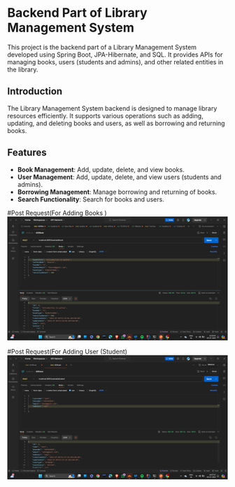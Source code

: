 # Backend Part of Library Management System

This project is the backend part of a Library Management System developed using Spring Boot, JPA-Hibernate, and SQL. It provides APIs for managing books, users (students and admins), and other related entities in the library.


## Introduction
The Library Management System backend is designed to manage library resources efficiently. It supports various operations such as adding, updating, and deleting books and users, as well as borrowing and returning books.

## Features
- **Book Management**: Add, update, delete, and view books.
- **User Management**: Add, update, delete, and view users (students and admins).
- **Borrowing Management**: Manage borrowing and returning of books.
- **Search Functionality**: Search for books and users.

#Post Request(For Adding Books )
  ![Alt text](https://raw.githubusercontent.com/DevPatel7111/Library-Mangment-System-/master/Postman%20Library%20mnag/addbook%20.png)

#Post Request(For Adding User (Student)
  ![Alt text](https://raw.githubusercontent.com/DevPatel7111/Library-Mangment-System-/master/Postman%20Library%20mnag/add%20user%20student%20.png)
